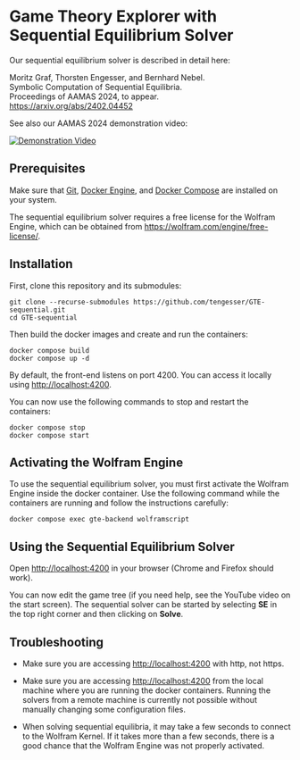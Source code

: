 Game Theory Explorer with Sequential Equilibrium Solver
=======================================================

Our sequential equilibrium solver is described in detail here:

Moritz Graf, Thorsten Engesser, and Bernhard Nebel.  
Symbolic Computation of Sequential Equilibria.  
Proceedings of AAMAS 2024, to appear.  
<https://arxiv.org/abs/2402.04452>

See also our AAMAS 2024 demonstration video:

[![Demonstration Video](https://img.youtube.com/vi/zZtY7gbLKUo/0.jpg)](https://www.youtube.com/watch?v=zZtY7gbLKUo)


Prerequisites
-------------

Make sure that [Git](https://git-scm.com/), [Docker Engine](https://docs.docker.com/engine/install/), and [Docker Compose](https://docs.docker.com/compose/install/) are installed on your system.

The sequential equilibrium solver requires a free license for the Wolfram Engine, which can be obtained from <https://wolfram.com/engine/free-license/>.


Installation
------------

First, clone this repository and its submodules:

```
git clone --recurse-submodules https://github.com/tengesser/GTE-sequential.git
cd GTE-sequential
```

Then build the docker images and create and run the containers:

```
docker compose build
docker compose up -d
```

By default, the front-end listens on port 4200. You can access it locally using <http://localhost:4200>.

You can now use the following commands to stop and restart the containers:

```
docker compose stop
docker compose start
```


Activating the Wolfram Engine
-----------------------------

To use the sequential equilibrium solver, you must first activate the Wolfram Engine inside the docker container. Use the following command while the containers are running and follow the instructions carefully:

```
docker compose exec gte-backend wolframscript
```


Using the Sequential Equilibrium Solver
---------------------------------------

Open <http://localhost:4200> in your browser (Chrome and Firefox should work).

You can now edit the game tree (if you need help, see the YouTube video on the start screen). The sequential solver can be started by selecting **SE** in the top right corner and then clicking on **Solve**.


Troubleshooting
---------------

* Make sure you are accessing <http://localhost:4200> with http, not https.

* Make sure you are accessing <http://localhost:4200> from the local machine where you are running the docker containers. Running the solvers from a remote machine is currently not possible without manually changing some configuration files.

* When solving sequential equilibria, it may take a few seconds to connect to the Wolfram Kernel. If it takes more than a few seconds, there is a good chance that the Wolfram Engine was not properly activated.
